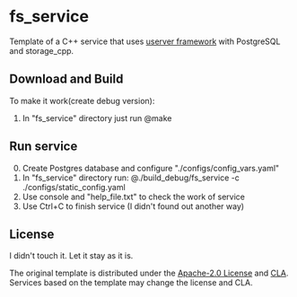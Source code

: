 # fs_service

Template of a C++ service that uses [userver framework](https://github.com/userver-framework/userver) with PostgreSQL and storage_cpp.


## Download and Build

To make it work(create debug version):

1. In "fs_service" directory just run @make

## Run service

0. Create Postgres database and configure "./configs/config_vars.yaml"
1. In "fs_service" directory run:
@./build_debug/fs_service -c ./configs/static_config.yaml
2. Use console and "help_file.txt" to check the work of service
3. Use Ctrl+C to finish service (I didn't found out another way)

## License

I didn't touch it. Let it stay as it is.

The original template is distributed under the [Apache-2.0 License](https://github.com/userver-framework/userver/blob/develop/LICENSE)
and [CLA](https://github.com/userver-framework/userver/blob/develop/CONTRIBUTING.md). Services based on the template may change
the license and CLA.
